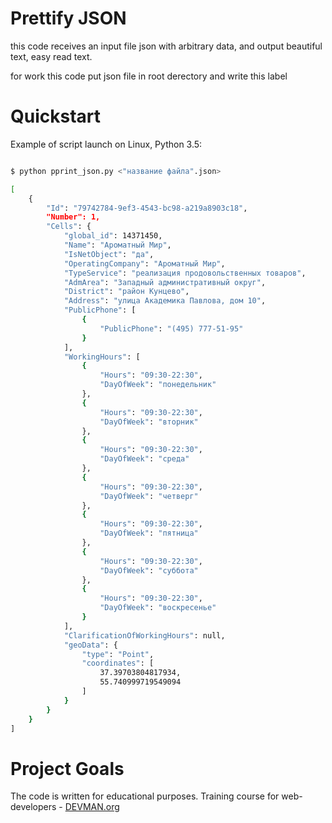 # Prettify JSON

this code receives an input file json with arbitrary data, and  output beautiful text, easy read text.

for work this code put json file in root derectory and write this label

# Quickstart

Example of script launch on Linux, Python 3.5:

```bash

$ python pprint_json.py <"название файла".json>

[
    {
        "Id": "79742784-9ef3-4543-bc98-a219a8903c18",
        "Number": 1,
        "Cells": {
            "global_id": 14371450,
            "Name": "Ароматный Мир",
            "IsNetObject": "да",
            "OperatingCompany": "Ароматный Мир",
            "TypeService": "реализация продовольственных товаров",
            "AdmArea": "Западный административный округ",
            "District": "район Кунцево",
            "Address": "улица Академика Павлова, дом 10",
            "PublicPhone": [
                {
                    "PublicPhone": "(495) 777-51-95"
                }
            ],
            "WorkingHours": [
                {
                    "Hours": "09:30-22:30",
                    "DayOfWeek": "понедельник"
                },
                {
                    "Hours": "09:30-22:30",
                    "DayOfWeek": "вторник"
                },
                {
                    "Hours": "09:30-22:30",
                    "DayOfWeek": "среда"
                },
                {
                    "Hours": "09:30-22:30",
                    "DayOfWeek": "четверг"
                },
                {
                    "Hours": "09:30-22:30",
                    "DayOfWeek": "пятница"
                },
                {
                    "Hours": "09:30-22:30",
                    "DayOfWeek": "суббота"
                },
                {
                    "Hours": "09:30-22:30",
                    "DayOfWeek": "воскресенье"
                }
            ],
            "ClarificationOfWorkingHours": null,
            "geoData": {
                "type": "Point",
                "coordinates": [
                    37.39703804817934,
                    55.740999719549094
                ]
            }
        }
    }
]

```

# Project Goals

The code is written for educational purposes. Training course for web-developers - [DEVMAN.org](https://devman.org)
